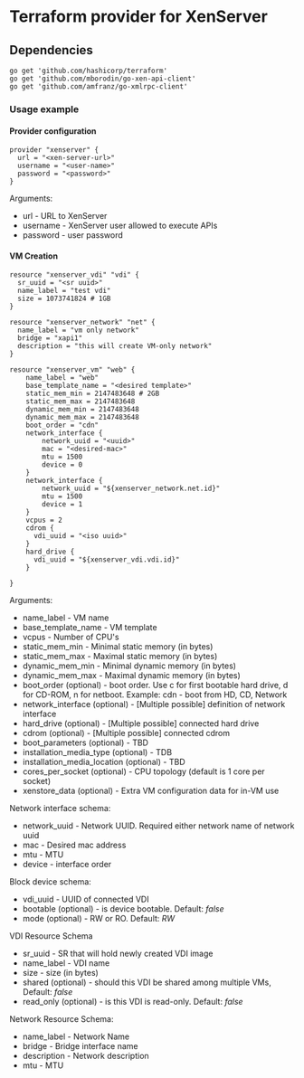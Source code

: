 # Terraform provider for XenServer

## Dependencies

    go get 'github.com/hashicorp/terraform'
    go get 'github.com/mborodin/go-xen-api-client'
    go get 'github.com/amfranz/go-xmlrpc-client'

### Usage example

#### Provider configuration
```
provider "xenserver" {
  url = "<xen-server-url>"
  username = "<user-name>"
  password = "<password>"
}
```
Arguments:
 * url - URL to XenServer
 * username - XenServer user allowed to execute APIs
 * password - user password

#### VM Creation
```
resource "xenserver_vdi" "vdi" {
  sr_uuid = "<sr uuid>"
  name_label = "test vdi"
  size = 1073741824 # 1GB
}

resource "xenserver_network" "net" {
  name_label = "vm only network"
  bridge = "xapi1"
  description = "this will create VM-only network"
}

resource "xenserver_vm" "web" {
    name_label = "web"
    base_template_name = "<desired template>"
    static_mem_min = 2147483648 # 2GB
    static_mem_max = 2147483648
    dynamic_mem_min = 2147483648
    dynamic_mem_max = 2147483648
    boot_order = "cdn"
    network_interface {
        network_uuid = "<uuid>"
        mac = "<desired-mac>"
        mtu = 1500
        device = 0
    }
    network_interface {
        network_uuid = "${xenserver_network.net.id}"
        mtu = 1500
        device = 1
    }
    vcpus = 2
    cdrom {
      vdi_uuid = "<iso uuid>"
    }
    hard_drive {
      vdi_uuid = "${xenserver_vdi.vdi.id}"
    }

}
```
Arguments:
  * name_label - VM name
  * base_template_name - VM template
  * vcpus - Number of CPU's
  * static_mem_min - Minimal static memory (in bytes)
  * static_mem_max - Maximal static memory (in bytes)
  * dynamic_mem_min - Minimal dynamic memory (in bytes)
  * dynamic_mem_max - Maximal dynamic memory (in bytes)
  * boot_order (optional) - boot order. Use c for first bootable hard drive, d for CD-ROM, n for netboot. Example: cdn - boot from HD, CD, Network
  * network_interface (optional) - [Multiple possible] definition of network interface
  * hard_drive (optional) - [Multiple possible] connected hard drive
  * cdrom (optional) - [Multiple possible] connected cdrom
  * boot_parameters (optional) - TBD
  * installation_media_type (optional) - TDB
  * installation_media_location (optional) - TBD
  * cores_per_socket (optional) - CPU topology (default is 1 core per socket)
  * xenstore_data (optional) - Extra VM configuration data for in-VM use

Network interface schema:
  * network_uuid - Network UUID. Required either network name of network uuid
  * mac - Desired mac address
  * mtu - MTU
  * device - interface order

Block device schema:
  * vdi_uuid - UUID of connected VDI
  * bootable (optional) - is device bootable. Default: *false*
  * mode (optional) - RW or RO. Default: *RW*

VDI Resource Schema
  * sr_uuid - SR that will hold newly created VDI image
  * name_label - VDI name
  * size - size (in bytes)
  * shared (optional) - should this VDI be shared among multiple VMs, Default: *false*
  * read_only (optional) - is this VDI is read-only. Default: *false*

Network Resource Schema:
  * name_label - Network Name
  * bridge - Bridge interface name
  * description - Network description
  * mtu - MTU
